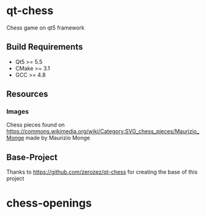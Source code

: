 # qt-chess
Chess game on qt5 framework

## Build Requirements
* Qt5 >= 5.5
* CMake >= 3.1
* GCC >= 4.8

## Resources
### Images
Chess pieces found on https://commons.wikimedia.org/wiki/Category:SVG_chess_pieces/Maurizio_Monge
made by Maurizio Monge

## Base-Project
Thanks to https://github.com/zerozez/qt-chess for creating the base of this project

# chess-openings

